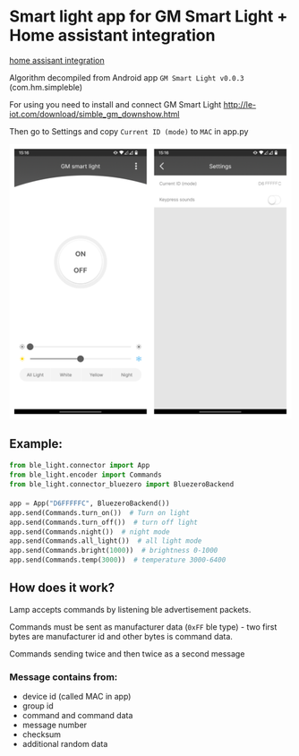 # Smart light app for GM Smart Light + Home assistant integration

[home assisant integration](./hass_integration/README.md)

Algorithm decompiled from Android app `GM Smart Light v0.0.3` (com.hm.simpleble)

For using you need to install and connect GM Smart Light http://le-iot.com/download/simble_gm_downshow.html

Then go to Settings and copy `Current ID (mode)` to `MAC` in app.py

![](.github/screen.png)

## Example:

```python
from ble_light.connector import App
from ble_light.encoder import Commands
from ble_light.connector_bluezero import BluezeroBackend

app = App("D6FFFFFC", BluezeroBackend())
app.send(Commands.turn_on())  # Turn on light
app.send(Commands.turn_off())  # turn off light
app.send(Commands.night())  # night mode
app.send(Commands.all_light())  # all light mode
app.send(Commands.bright(1000))  # brightness 0-1000
app.send(Commands.temp(3000))  # temperature 3000-6400
```

## How does it work?

Lamp accepts commands by listening ble advertisement packets.

Commands must be sent as manufacturer data (`0xFF` ble type) - two first bytes are manufacturer id and other bytes is command data.

Commands sending twice and then twice as a second message

### Message contains from:

- device id (called MAC in app)
- group id
- command and command data
- message number
- checksum
- additional random data